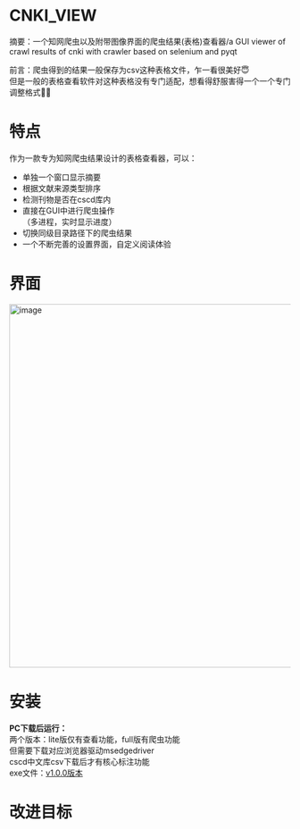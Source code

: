 # CNKI_VIEW
摘要：一个知网爬虫以及附带图像界面的爬虫结果(表格)查看器/a GUI viewer of crawl results of cnki with crawler based on selenium and pyqt  

前言：爬虫得到的结果一般保存为csv这种表格文件，乍一看很美好😇  
但是一般的表格查看软件对这种表格没有专门适配，想看得舒服害得一个一个专门调整格式🤦‍♂️ 

# 特点
作为一款专为知网爬虫结果设计的表格查看器，可以：  
- 单独一个窗口显示摘要  
- 根据文献来源类型排序  
- 检测刊物是否在cscd库内  
- 直接在GUI中进行爬虫操作  
（多进程，实时显示进度）  
- 切换同级目录路径下的爬虫结果  
- 一个不断完善的设置界面，自定义阅读体验  

# 界面
<img width="1154" height="651" alt="image" src="https://github.com/user-attachments/assets/0151ec66-debb-4c2a-8352-047289fae3c4" />

# 安装  
**PC下载后运行：**  
两个版本：lite版仅有查看功能，full版有爬虫功能  
但需要下载对应浏览器驱动msedgedriver  
cscd中文库csv下载后才有核心标注功能  
exe文件：[v1.0.0版本](https://github.com/Zagreus1892/CNKI_VIEW/releases/tag/First)  

# 改进目标  


